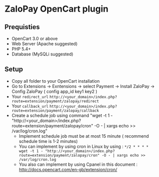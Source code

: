 # ZaloPay OpenCart plugin

## Prequisties

- OpenCart 3.0 or above
- Web Server (Apache suggested)
- PHP 5.4+
- Database (MySQLi suggested)

## Setup
- Copy all folder to your OpenCart installation
- Go to Extensions -> Exntensions -> select Payment -> Install ZaloPay -> Config ZaloPay ( config app_id key1 key2 )
- Your `redirect_url` `http://<your_domain>/index.php?route=extension/payment/zalopay/redirect`
- Your `callback_url` `http://<your_domain>/index.php?route=extension/payment/zalopay/callback`
- Create a schedule job using command "wget -t 1 - "http://<your_domain>/index.php?route=extension/payment/zalopay/cron" -O - | xargs echo >> /var/log/cron.log"
  - Implement schedule job must be at most 15 minute ( recommend schedule time is 1-2 minutes)
  - You can implement by using cron in Linux by using : `*/2 * * * * wget -t 1 - "http://<your_domain>/index.php?route=extension/payment/zalopay/cron" -O - | xargs echo >> /var/log/cron.log`
  - You also can implement by using Cpanel in this document : http://docs.opencart.com/en-gb/extension/cron/